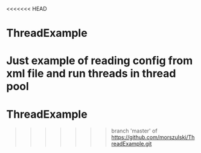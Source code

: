 <<<<<<< HEAD
# ThreadExample

Just example of reading config from xml file and run threads in thread pool
=======
# ThreadExample
>>>>>>> branch 'master' of https://github.com/morszulski/ThreadExample.git
